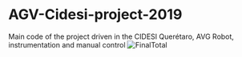 # AGV-Cidesi-project-2019
Main code of the project driven in the CIDESI Querétaro, AVG Robot, instrumentation and manual control
![FinalTotal](https://user-images.githubusercontent.com/64702648/137813521-b32d447d-d675-4685-8265-4aecb0904a2e.png)

